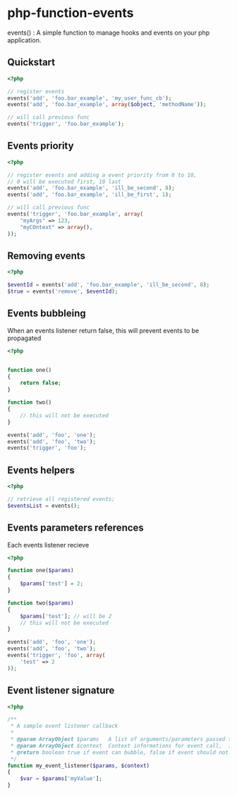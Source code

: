 php-function-events
===================

events() : A simple function to manage hooks and events on your php application.


Quickstart
-----


```php
<?php

// register events
events('add', 'foo.bar_example', 'my_user_func_cb');
events('add', 'foo.bar_example', array($object, 'methodName'));

// will call previous func
events('trigger', 'foo.bar_example');
```



Events priority
------


```php
<?php

// register events and adding a event priority from 0 to 10, 
// 0 will be executed first, 10 last
events('add', 'foo.bar_example', 'ill_be_second', 8);
events('add', 'foo.bar_example', 'ill_be_first', 1);

// will call previous func
events('trigger', 'foo.bar_example', array(
    "myArgs" => 123,
    "myCOntext" => array(),
));
```


Removing events
------

```php
<?php

$eventId = events('add', 'foo.bar_example', 'ill_be_second', 8);
$true = events('remove', $eventId);
```


Events bubbleing
------


When an events listener return false, this will prevent events to be propagated

```php
<?php


function one()
{
    return false;
}

function two()
{
    // this will not be executed
}

events('add', 'foo', 'one');
events('add', 'foo', 'two');
events('trigger', 'foo');

```

Events helpers
------


```php
<?php

// retrieve all registered events;
$eventsList = events();

```


Events parameters references
------

Each events listener recieve

```php
<?php

function one($params)
{
    $params['test'] = 2;
}

function two($params)
{
    $params['test']; // will be 2
    // this will not be executed
}

events('add', 'foo', 'one');
events('add', 'foo', 'two');
events('trigger', 'foo', array(
    'test' => 2
));
```




Event listener signature
----



```php
<?php

/**
 * A sample event listener callback
 * 
 * @param ArrayObject $params   A list of arguments/parameters passed to the events.   
 * @param ArrayObject $context  Context informations for event call,  including "trace", event "name"
 * @return boolean true if event can bubble, false if event should not be propagated
 */
function my_event_listener($params, $context)
{
    $var = $params['myValue'];
}